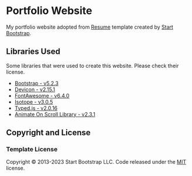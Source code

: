# Portfolio Website

My portfolio website adopted from [Resume](https://startbootstrap.com/theme/resume/) template created by [Start Bootstrap](https://startbootstrap.com/).

## Libraries Used

Some libraries that were used to create this website. Please check their license.

- [Bootstrap - v5.2.3](https://getbootstrap.com/)
- [Devicon - v2.15.1](https://devicon.dev/)
- [FontAwesome - v6.4.0](https://fontawesome.com/)
- [Isotope - v3.0.5](https://isotope.metafizzy.co/)
- [Typed.js - v2.0.16](https://github.com/mattboldt/typed.js/releases/tag/v2.0.16)
- [Animate On Scroll Library - v2.3.1](https://michalsnik.github.io/aos/)

## Copyright and License

### Template License

Copyright © 2013-2023 Start Bootstrap LLC. Code released under the [MIT](https://github.com/StartBootstrap/startbootstrap-resume/blob/master/LICENSE) license.


